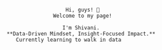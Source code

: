                                       Hi, guys! 👋
                                  Welcome to my page!
                                  
                                     I'm Shivani. 
                   **Data-Driven Mindset, Insight-Focused Impact.**
                      Currently learning to walk in data 

